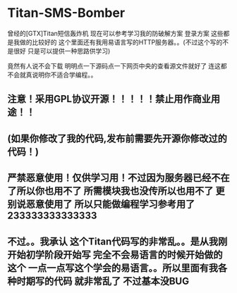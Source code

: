 # Titan-SMS-Bomber
曾经的[GTX]Titan短信轰炸机 现在可以参考学习我的防破解方案 登录方案 这些都是我做的比较好的 这个里面还有我用易语言写的HTTP服务器。。(不过这个写的不是很好 只是可以提供一种思路供学习)

竟然有人说不会下载 明明点一下源码点一下网页中央的查看源文件就好了 连这都不会就真说明你不适合学编程。。
## __注意！采用GPL协议开源！！！！！禁止用作商业用途！！__ ##
## __(如果你修改了我的代码,发布前需要先开源你修改过的代码！)__ ##
## __严禁恶意使用！仅供学习用！不过因为服务器已经不在了所以你也用不了 所需模块我也没传所以也用不了 更别说恶意使用了 所以只能做编程学习参考用了 233333333333333__ ##
## __不过。。我承认 这个Titan代码写的非常乱。。是从我刚开始初学阶段开始写 完全不会易语言的时候开始做的这个 一点一点写这个学会的易语言。。所以里面有我各种时期写的代码 就非常乱了 不过基本没BUG__ ##
